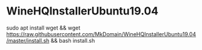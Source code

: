 # WineHQInstallerUbuntu19.04
sudo apt install wget && wget https://raw.githubusercontent.com/MkDomain/WineHQInstallerUbuntu19.04/master/install.sh && bash install.sh
